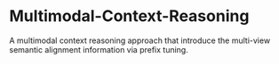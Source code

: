 # Multimodal-Context-Reasoning
A multimodal context reasoning approach that introduce the multi-view semantic alignment information via prefix tuning.

